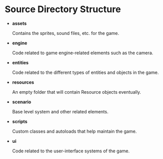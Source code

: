 # Source Directory Structure

- **assets**

  Contains the sprites, sound files, etc. for the game.

- **engine**

  Code related to game engine-related elements such as the camera.

- **entities**

  Code related to the different types of entities and objects in the game.

- **resources**

  An empty folder that will contain Resource objects eventually.

- **scenario**

  Base level system and other related elements.

- **scripts**

  Custom classes and autoloads that help maintain the game.

- **ui**

  Code related to the user-interface systems of the game.
